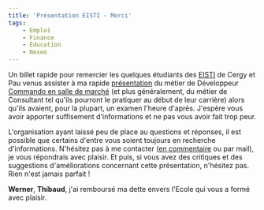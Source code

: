 ```yaml
---
title: 'Présentation EISTI - Merci'
tags:
    - Emploi
    - Finance
    - Éducation
    - Nexeo
---
```


Un billet rapide pour remercier les quelques étudiants des [EISTI](http://www.eisti.fr/) de Cergy et Pau venus assister à ma rapide [présentation](/notes/2009-07-conseil-itfinance-que-voulez-vous-savoir/) du métier de Développeur [Commando en salle de marché](/notes/2008-05-une-grosse-journee-de-commando/) (et plus généralement, du métier de Consultant tel qu'ils pourront le pratiquer au début de leur carrière) alors qu'ils avaient, pour la plupart, un examen l'heure d'après. J'espère vous avoir apporter suffisement d'informations et ne pas vous avoir fait trop peur.

L'organisation ayant laissé peu de place au questions et réponses, il est possible que certains d'entre vous soient toujours en recherche d'informations. N'hésitez pas à me contacter ([en commentaire](/notes/2009-11-presentation-eisti-merci/) ou par mail), je vous répondrais avec plaisir. Et puis, si vous avez des critiques et des suggestions d'améliorations concernant cette présentation, n'hésitez pas. Rien n'est jamais parfait !

**Werner**, **Thibaud**, j'ai remboursé ma dette envers l'Ecole qui vous a formé avec plaisir.
